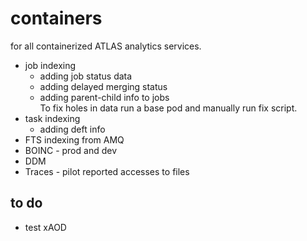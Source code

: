 # containers
for all containerized ATLAS analytics services.  

* job indexing
   * adding job status data
   * adding delayed merging status
   * adding parent-child info to jobs  
   To fix holes in data run a base pod and manually run fix script.
* task indexing
   * adding deft info
* FTS indexing from AMQ
* BOINC - prod and dev 
* DDM 
* Traces - pilot reported accesses to files

## to do
*  test xAOD 
